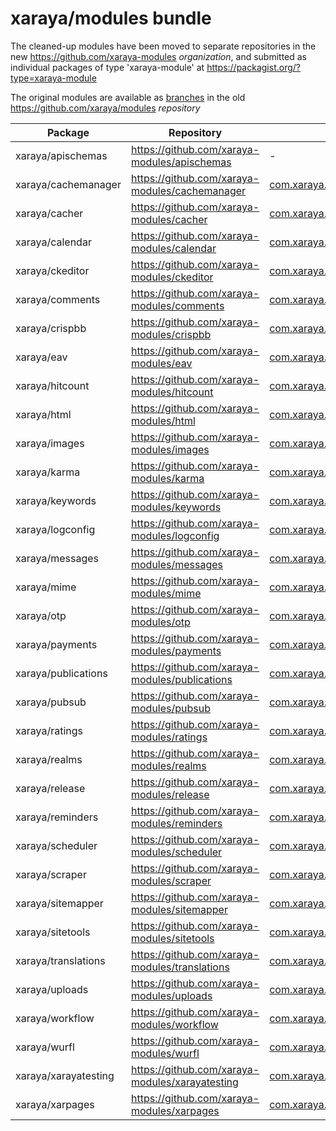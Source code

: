 # xaraya/modules bundle

The cleaned-up modules have been moved to separate repositories in the new https://github.com/xaraya-modules *organization*, and submitted as individual packages of type 'xaraya-module' at https://packagist.org/?type=xaraya-module

The original modules are available as [branches](branches.json) in the old https://github.com/xaraya/modules *repository*

| Package | Repository | Original Branch |
| ------- | ---------- | --------------- |
| xaraya/apischemas | https://github.com/xaraya-modules/apischemas | - |
| xaraya/cachemanager | https://github.com/xaraya-modules/cachemanager | [com.xaraya.modules.jamaica.xarcachemanager](https://github.com/xaraya/modules/tree/com.xaraya.modules.jamaica.xarcachemanager) |
| xaraya/cacher | https://github.com/xaraya-modules/cacher | [com.xaraya.modules.cacher](https://github.com/xaraya/modules/tree/com.xaraya.modules.cacher) |
| xaraya/calendar | https://github.com/xaraya-modules/calendar | [com.xaraya.modules.bermuda.calendar](https://github.com/xaraya/modules/tree/com.xaraya.modules.bermuda.calendar) |
| xaraya/ckeditor | https://github.com/xaraya-modules/ckeditor | [com.xaraya.modules.jamaica.ckeditor.2.2](https://github.com/xaraya/modules/tree/com.xaraya.modules.jamaica.ckeditor.2.2) |
| xaraya/comments | https://github.com/xaraya-modules/comments | [com.xaraya.modules.bermuda.comments](https://github.com/xaraya/modules/tree/com.xaraya.modules.bermuda.comments) |
| xaraya/crispbb | https://github.com/xaraya-modules/crispbb | [com.xaraya.modules.bermuda.crispbb](https://github.com/xaraya/modules/tree/com.xaraya.modules.bermuda.crispbb) |
| xaraya/eav | https://github.com/xaraya-modules/eav | [com.xaraya.modules.bermuda.eav](https://github.com/xaraya/modules/tree/com.xaraya.modules.bermuda.eav) |
| xaraya/hitcount | https://github.com/xaraya-modules/hitcount | [com.xaraya.modules.jamaica.hitcount](https://github.com/xaraya/modules/tree/com.xaraya.modules.jamaica.hitcount) |
| xaraya/html | https://github.com/xaraya-modules/html | [com.xaraya.modules.jamaica.html.2.4](https://github.com/xaraya/modules/tree/com.xaraya.modules.jamaica.html.2.4) |
| xaraya/images | https://github.com/xaraya-modules/images | [com.xaraya.modules.images](https://github.com/xaraya/modules/tree/com.xaraya.modules.images) |
| xaraya/karma | https://github.com/xaraya-modules/karma | [com.xaraya.modules.bermuda.karma](https://github.com/xaraya/modules/tree/com.xaraya.modules.bermuda.karma) |
| xaraya/keywords | https://github.com/xaraya-modules/keywords | [com.xaraya.modules.jamaica.keywords](https://github.com/xaraya/modules/tree/com.xaraya.modules.jamaica.keywords) |
| xaraya/logconfig | https://github.com/xaraya-modules/logconfig | [com.xaraya.modules.bermuda.logconfig](https://github.com/xaraya/modules/tree/com.xaraya.modules.bermuda.logconfig) |
| xaraya/messages | https://github.com/xaraya-modules/messages | [com.xaraya.modules.jamaica.messages.2.1](https://github.com/xaraya/modules/tree/com.xaraya.modules.jamaica.messages.2.1) |
| xaraya/mime | https://github.com/xaraya-modules/mime | [com.xaraya.modules.bermuda.mime](https://github.com/xaraya/modules/tree/com.xaraya.modules.bermuda.mime) |
| xaraya/otp | https://github.com/xaraya-modules/otp | [com.xaraya.modules.bermuda.otp](https://github.com/xaraya/modules/tree/com.xaraya.modules.bermuda.otp) |
| xaraya/payments | https://github.com/xaraya-modules/payments | [com.xaraya.modules.bermuda.payments](https://github.com/xaraya/modules/tree/com.xaraya.modules.bermuda.payments) |
| xaraya/publications | https://github.com/xaraya-modules/publications | [com.xaraya.modules.bermuda.publications](https://github.com/xaraya/modules/tree/com.xaraya.modules.bermuda.publications) |
| xaraya/pubsub | https://github.com/xaraya-modules/pubsub | [com.xaraya.modules.pubsub](https://github.com/xaraya/modules/tree/com.xaraya.modules.pubsub) |
| xaraya/ratings | https://github.com/xaraya-modules/ratings | [com.xaraya.modules.jamaica.ratings](https://github.com/xaraya/modules/tree/com.xaraya.modules.jamaica.ratings) |
| xaraya/realms | https://github.com/xaraya-modules/realms | [com.xaraya.modules.bermuda.realms](https://github.com/xaraya/modules/tree/com.xaraya.modules.bermuda.realms) |
| xaraya/release | https://github.com/xaraya-modules/release | [com.xaraya.modules.bermuda.release](https://github.com/xaraya/modules/tree/com.xaraya.modules.bermuda.release) |
| xaraya/reminders | https://github.com/xaraya-modules/reminders | [com.xaraya.modules.bermuda.reminders](https://github.com/xaraya/modules/tree/com.xaraya.modules.bermuda.reminders) |
| xaraya/scheduler | https://github.com/xaraya-modules/scheduler | [com.xaraya.modules.bermuda.scheduler](https://github.com/xaraya/modules/tree/com.xaraya.modules.bermuda.scheduler) |
| xaraya/scraper | https://github.com/xaraya-modules/scraper | [com.xaraya.modules.bermuda.scraper](https://github.com/xaraya/modules/tree/com.xaraya.modules.bermuda.scraper) |
| xaraya/sitemapper | https://github.com/xaraya-modules/sitemapper | [com.xaraya.modules.bermuda.sitemapper](https://github.com/xaraya/modules/tree/com.xaraya.modules.bermuda.sitemapper) |
| xaraya/sitetools | https://github.com/xaraya-modules/sitetools | [com.xaraya.modules.jamaica.sitetools.2.1](https://github.com/xaraya/modules/tree/com.xaraya.modules.jamaica.sitetools.2.1) |
| xaraya/translations | https://github.com/xaraya-modules/translations | [com.xaraya.modules.jamaica.translations](https://github.com/xaraya/modules/tree/com.xaraya.modules.jamaica.translations) |
| xaraya/uploads | https://github.com/xaraya-modules/uploads | [com.xaraya.modules.bermuda.uploads](https://github.com/xaraya/modules/tree/com.xaraya.modules.bermuda.uploads) |
| xaraya/workflow | https://github.com/xaraya-modules/workflow | [com.xaraya.modules.jamaica.workflow.2.1](https://github.com/xaraya/modules/tree/com.xaraya.modules.jamaica.workflow.2.1) |
| xaraya/wurfl | https://github.com/xaraya-modules/wurfl | [com.xaraya.modules.jamaica.wurfl](https://github.com/xaraya/modules/tree/com.xaraya.modules.jamaica.wurfl) |
| xaraya/xarayatesting | https://github.com/xaraya-modules/xarayatesting | [com.xaraya.modules.jamaica.xarayatesting](https://github.com/xaraya/modules/tree/com.xaraya.modules.jamaica.xarayatesting) |
| xaraya/xarpages | https://github.com/xaraya-modules/xarpages | [com.xaraya.modules.xarpages](https://github.com/xaraya/modules/tree/com.xaraya.modules.xarpages) |


